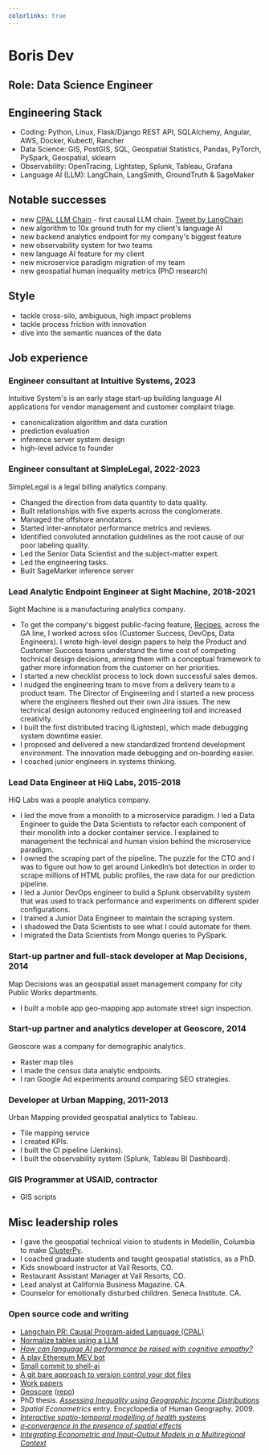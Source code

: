 ```yaml
---
colorlinks: true
---
```


# Boris Dev

## Role: Data Science Engineer

## Engineering Stack

- Coding: Python, Linux, Flask/Django REST API, SQLAlchemy, Angular, AWS, Docker, Kubectl, Rancher
- Data Science: GIS, PostGIS, SQL, Geospatial Statistics, Pandas, PyTorch, PySpark, Geospatial, sklearn
- Observability: OpenTracing, Lightstep, Splunk, Tableau, Grafana
- Language AI (LLM): LangChain, LangSmith, GroundTruth & SageMaker

## Notable successes

- new [CPAL LLM
  Chain](https://github.com/langchain-ai/langchain/blob/master/cookbook/causal_program_aided_language_model.ipynb) - first causal LLM chain. [Tweet by LangChain](https://twitter.com/LangChainAI/status/1678797225013440514)
- new algorithm to 10x ground truth for my client's language AI
- new backend analytics endpoint for my company's biggest feature
- new observability system for two teams
- new language AI feature for my client
- new microservice paradigm migration of my team
- new geospatial human inequality metrics (PhD research)

## Style

- tackle cross-silo, ambiguous, high impact problems
- tackle process friction with innovation
- dive into the semantic nuances of the data


## Job experience

### Engineer consultant at Intuitive Systems, 2023

Intuitive System's is an early stage start-up building language AI applications for vendor management and customer complaint triage.

- canonicalization algorithm and data curation
- prediction evaluation
- inference server system design
- high-level advice to founder

### Engineer consultant at SimpleLegal, 2022-2023

SimpleLegal is a legal billing analytics company.

- Changed the direction from data quantity to data quality.
- Built relationships with five experts across the conglomerate.
- Managed the offshore annotators.
- Started inter-annotator performance metrics and reviews.
- Identified convoluted annotation guidelines as the root cause of our poor
  labeling quality.
- Led the Senior Data Scientist and the subject-matter expert.
- Led the engineering tasks.
- Built SageMarker inference server


### Lead Analytic Endpoint Engineer at Sight Machine, 2018-2021

Sight Machine is a manufacturing analytics company.

- To get the company's biggest public-facing feature,
  [Recipes](https://sightmachine.com/blog/manufacturing-dynamic-recipes/),
  across the GA line, I worked across silos (Customer Success, DevOps, Data
  Engineers). I wrote high-level design papers to help the Product and Customer Success
  teams understand the time cost of competing technical design decisions, arming them with
  a conceptual framework to gather more information from the customer on her
  priorities.
- I started a new checklist process to lock down successful sales demos.
- I nudged the engineering team to move from a delivery team to a product
  team. The Director of Engineering and I started a new process where the
  engineers fleshed out their own Jira issues. The new technical design autonomy
  reduced engineering toil and increased creativity.
- I built the first distributed tracing (Lightstep), which made debugging system
  downtime easier.
- I proposed and delivered a new standardized frontend development environment. The innovation made debugging and on-boarding easier.
- I coached junior engineers in systems thinking.

### Lead Data Engineer at HiQ Labs, 2015-2018

HiQ Labs was a people analytics company.


- I led the move from a monolith to a microservice paradigm. I led a Data
  Engineer to guide the Data Scientists to refactor each component of their monolith
  into a docker container service. I explained to management the technical and human vision behind the
  microservice paradigm.
- I owned the scraping part of the pipeline. The puzzle for the CTO and I was to figure out how to get around LinkedIn’s bot
  detection in order to scrape millions of HTML public profiles, the raw data
  for our prediction pipeline.
- I led a Junior DevOps engineer to build a Splunk observability system that was
  used to track performance and experiments on different spider configurations.
- I trained a Junior Data Engineer to maintain the scraping system.
- I shadowed the Data Scientists to see what I could
  automate for them.
- I migrated the Data Scientists from Mongo queries to PySpark.

### Start-up partner and full-stack developer at Map Decisions, 2014

Map Decisions was an geospatial asset management company for city Public Works departments.

- I built a mobile app geo-mapping app automate street sign inspection.

### Start-up partner and analytics developer at Geoscore, 2014

Geoscore was a company for demographic analytics.

- Raster map tiles
- I made the census data analytic endpoints.
- I ran Google Ad experiments around comparing SEO strategies.


### Developer at Urban Mapping, 2011-2013

Urban Mapping provided geospatial analytics to Tableau.

- Tile mapping service
- I created KPIs.
- I built the CI pipeline (Jenkins).
- I built the observability system (Splunk, Tableau BI Dashboard).

### GIS Programmer at USAID, contractor

- GIS scripts


## Misc leadership roles

- I gave the geospatial technical vision to students in Medellín, Columbia to make [ClusterPy](https://github.com/clusterpy/clusterpy).
- I coached graduate students and taught geospatial statistics, as a PhD.
- Kids snowboard instructor at Vail Resorts, CO.
- Restaurant Assistant Manager at Vail Resorts, CO.
- Lead analyst at California Business Magazine. CA.
- Counselor for emotionally disturbed children. Seneca Institute. CA.


### Open source code and writing

-   [Langchain PR: Causal Program-aided Language
    (CPAL)](https://github.com/hwchase17/langchain/pull/6255)
-   [Normalize tables using a LLM](https://github.com/borisdev/zero-llm-test)
-   [*How can language AI performance be raised with cognitive empathy?*](https://medium.com/@boris.dev/why-did-your-language-ai-feature-fail-66a280954287)
-   [A play Ethereum MEV bot](https://github.com/borisdev/play_mev_bot)
-   [Small commit to shell-ai](https://github.com/ricklamers/shell-ai/pull/6)
-   [A git bare approach to version control your dot files](https://github.com/borisdev/dotfiles/blob/master/README.md)
-   [Work papers](https://docs.google.com/document/d/1pMID97O4hHkK8ok7cwLH4Y4KpsgQSPUAXtYrscwcyb4/edit)
-   [Geoscore](http://geoscore.com/) ([repo](https://github.com/schmidtc/geoscore))
-   PhD thesis. [*Assessing Inequality using Geographic Income Distributions*](https://escholarship.org/content/qt8br7d5df/qt8br7d5df.pdf)
-   *Spatial Econometrics* entry. Encyclopedia of Human Geography. 2009.
-   [*Interactive spatio-temporal modelling of health systems*](https://link.springer.com/article/10.1007/s00477-007-0135-0)
-   [*$\sigma$‐convergence in the presence of spatial effects*](https://rsaiconnect.onlinelibrary.wiley.com/doi/abs/10.1111/j.1435-5957.2006.00083.x)
-   [*Integrating Econometric and Input-Output Models in a Multiregional Context*](https://onlinelibrary.wiley.com/doi/abs/10.1111/j.1468-2257.1997.tb00771.x)
